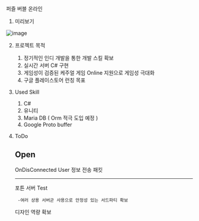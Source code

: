 퍼즐 버블 온라인

1. 미리보기

![image](https://user-images.githubusercontent.com/10812487/157165084-40974c3c-a972-4ad8-ade9-bc140a1d0818.png)

2. 프로젝트 목적

    1) 정기적인 인디 개발을 통한 개발 스킬 확보
    2) 실시간 서버 C# 구현
    3) 게임성이 검증된 케주얼 게임 Online 지원으로 게임성 극대화
    4) 구글 플레이스토어 런칭 목표

3. Used Skill

    1) C#
    2) 유니티  
    3) Maria DB  ( Orm 적극 도입 예정 )
    4) Google Proto buffer
  
4. ToDo
    
    Open
    --------------------------------------------------
    
    OnDisConnected User 정보 전송 패킷
    
    
    --------------------------------------------------
            
    
    포튼 서버 Test
    
        -여러 상용 서버군 사용으로 안정성 있는 서드파티 확보        
    디자인 역량 확보
  

 
